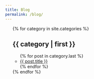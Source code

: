 ```yaml
---
title: Blog
permalink: /blog/
---
```

<ul>
{% for category in site.categories %}
  <h2>{{ category | first }}</h2>
    <ul>
      {% for post in category.last %}
        <li><a href="{{ post.url }}">{{ post.title }}</a></li>
      {% endfor %}
    </ul>
{% endfor %}
</ul>
